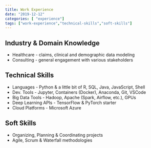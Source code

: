 ```yaml
---
title: Work Experience
date: "2019-12-12"
categories: [ "experience"]
tags: ["work-experience","technical-skills","soft-skills"]
---
```


## Industry & Domain Knowledge
* Healthcare - claims, clinical and demographic data modeling
* Consulting - general engagement with various stakeholders

## Technical Skills
* Languages - Python & a little bit of R, SQL, Java, JavaScript, Shell
* Dev. Tools - Jupyter, Containers (Docker), Anaconda, Git, VSCode
* Big Data Tools - Hadoop, Apache (Spark, Airflow, etc.), GPUs
* Deep Learning APIs - TensorFlow & PyTorch starter
* Cloud Platforms - Microsoft Azure

## Soft Skills
* Organizing, Planning & Coordinating projects
* Agile, Scrum & Waterfall methodologies
